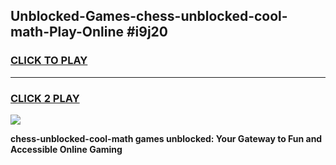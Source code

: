 
## Unblocked-Games-chess-unblocked-cool-math-Play-Online #i9j20
<h3>
<a href="https://news.freeplayer.one?title=chess-unblocked-cool-math&ref=3">CLICK TO PLAY</a></h3>
<hr>

<h3>
<a href="https://news.freeplayer.one?title=chess-unblocked-cool-math&ref=3">CLICK 2 PLAY</a>
  
</h3>

<a href="https://news.freeplayer.one?title=chess-unblocked-cool-math&ref=3"><img src="https://clearcache.store/games.png"></a>


**chess-unblocked-cool-math games unblocked: Your Gateway to Fun and Accessible Online Gaming**
